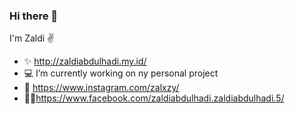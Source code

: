 ### Hi there 👋

I'm Zaldi ✌️

- ✨ http://zaldiabdulhadi.my.id/
- 💻 I’m currently working on ny personal project
- 📸 https://www.instagram.com/zalxzy/
- 👨‍💼https://www.facebook.com/zaldiabdulhadi.zaldiabdulhadi.5/

